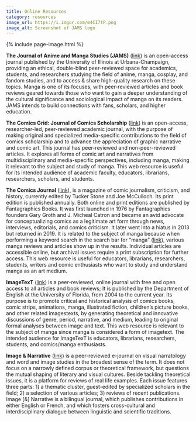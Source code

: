 ```yaml
---
title: Online Resources
category: resources
image_url: https://i.imgur.com/m4CI7tP.png
image_alt: Screenshot of JAMS logo
---
```

{% include page-image.html %}

<p><strong>The Journal of Anime and Manga Studies (JAMS)</strong> (<a href="https://iopn.library.illinois.edu/journals/jams/index">link</a>) is an open-access journal published by the University of Illinois at Urbana-Champaign, providing an ethical, double-blind peer-reviewed space for academics, students, and researchers studying the field of anime, manga, cosplay, and fandom studies, and to access & share high-quality research on these topics. Manga is one of its focuses, with peer-reviewed articles and book reviews geared towards those who want to gain a deeper understanding of the cultural significance and sociological impact of manga on its readers. JAMS intends to build connections with fans, scholars, and higher education.</p>

<p><strong>The Comics Grid: Journal of Comics Scholarship</strong> (<a href="https://www.comicsgrid.com/">link</a>) is an open-access, researcher-led, peer-reviewed academic journal, with the purpose of making original and specialized media-specific contributions to the field of comics scholarship and to advance the appreciation of graphic narrative and comic art. This journal has peer-reviewed and non-peer-reviewed articles. It explores all forms of comic art and narratives from multidisciplinary and media-specific perspectives, including manga, making it relevant to the subject and study of manga. This web resource is useful for its intended audience of academic faculty, educators, librarians, researchers, scholars, and students.</p>

<p><strong>The Comics Journal</strong> (<a href="https://www.tcj.com">link</a>), is a magazine of comic journalism, criticism, and history, currently edited by Tucker Stone and Joe McCulloch. Its print edition is published annually. Both online and print editions are published by Fantagraphics Books. It was first launched in 1976 by Fantagraphics founders Gary Groth and J. Micheal Catron and became an avid advocate for conceptualizing comics as a legitimate art form through news, interviews, editorials, and comics criticism. It later went into a hiatus in 2013 but returned in 2019. It is related to the subject of manga because when performing a keyword search in the search bar for “manga” (<a href="https://www.tcj.com/?s=Manga">link</a>), various manga reviews and articles show up in the results. Individual articles are accessible online, but archival issues require a print subscription for further access. This web resource is useful for educators, librarians, researchers, students, writers and comic enthusiasts who want to study and understand manga as an art medium.</p>

<p><strong>ImageTexT</strong> (<a href="https://imagetextjournal.com/">link</a>) is a peer-reviewed, online journal with free and open access to all articles and book reviews; It is published by the Department of English at the University of Florida, from 2004 to the current year. Its purpose is to promote critical and historical analysis of comics books, comic strips, animations, manga, illustrated fiction, children’s picture books, and other related imagestexts, by generating theoretical and innovative discussions of genre, period, narrative, and medium, leading to original formal analyses between image and text. This web resource is relevant to the subject of manga since manga is considered a form of imagetext. The intended audience for ImageTexT is educators, librarians, researchers, students, and comics/manga enthusiasts.</p>

<p><strong>Image & Narrative</strong> (<a href="https://www.imageandnarrative.be/">link</a>) is a peer-reviewed e-journal on visual narratology and word and image studies in the broadest sense of the term. It does not focus on a narrowly defined corpus or theoretical framework, but questions the mutual shaping of literary and visual cultures. Beside tackling theoretical issues, it is a platform for reviews of real life examples. Each issue features three parts: 1) a thematic cluster, guest-edited by specialized scholars in the field; 2) a selection of various articles; 3) reviews of recent publications. Image [&] Narrative is a bilingual journal, which publishes contributions in either English or French, and which fosters cross-cultural and interdisciplinary dialogue between linguistic and scientific traditions.</p>

​



​

